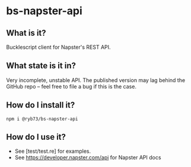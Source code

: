 # bs-napster-api

## What is it?
Bucklescript client for Napster's REST API.

## What state is it in?
Very incomplete, unstable API. The published version may lag behind the GitHub repo – feel free to file a bug if this is the case.

## How do I install it?
```
npm i @ryb73/bs-napster-api
```

## How do I use it?
* See [test/test.re] for examples.
* See https://developer.napster.com/api for Napster API docs
